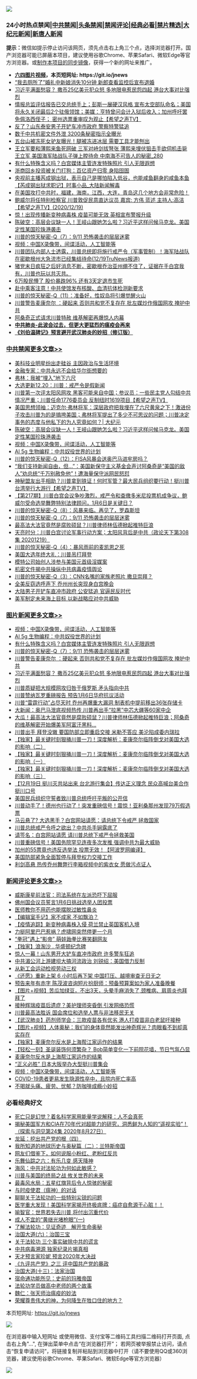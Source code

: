 ![](https://raw.githubusercontent.com/fqnews/bnews/master/64photo/fqnews-qr.jpg)

<div id="tt">
<h3>24小时热点禁闻|<a href="#%E4%B8%AD%E5%85%B1%E7%A6%81%E9%97%BB%E6%9B%B4%E5%A4%9A%E6%96%87%E7%AB%A0">中共禁闻</a>|<a href="#%E5%9B%BE%E7%89%87%E6%96%B0%E9%97%BB%E6%9B%B4%E5%A4%9A%E6%96%87%E7%AB%A0">头条禁闻</a>|<a href="#%E6%96%B0%E9%97%BB%E8%AF%84%E8%AE%BA%E6%9B%B4%E5%A4%9A%E6%96%87%E7%AB%A0">禁闻评论|<a href="#%E5%BF%85%E7%9C%8B%E7%BB%8F%E5%85%B8%E5%A5%BD%E6%96%87">经典必看|<a href="/video.md#%E7%A6%81%E7%89%87%E7%B2%BE%E9%80%89">禁片精选</a>|<a href="https://github.com/fqnews/djy/blob/master/gb/nf1351518.md#1">大纪元新闻</a>|<a href="https://github.com/fqnews/ntdtv/blob/master/gb/prog204.md#1">新唐人新闻</a></h3>
<div><b>提示：</b>微信如提示停止访问该网页，须先点击右上角三个点，选择浏览器打开。国产浏览器可能已屏蔽本项目，建议使用谷歌Chrome、苹果Safari、微软Edge等官方浏览器。或<a href="https://github.com/fqnews/bnews/blob/master/%E5%88%B6%E4%BD%9Cgit%E7%A6%81%E9%97%BB%E9%95%9C%E5%83%8F.md">制作本项目的同步镜像</a>，获得一个新的网址来推广。</div>
<ul>
<li><b><a href="http://d1.bdrive.tk/64.mp4" target="_blank">六四图片视频</a>，本页短网址: https://git.io/jnews</b></li>
<li><a href="/funmedia/20201220/1451368.md">“我去厕所了”婚礼中新娘消失10分钟 新郎查看监控后宣布退婚</a></li>
<li><a href="/topimagenews/20201220/1451283.md">习近平满面愁容？ 撒币25亿美元犯众怒 多地限电惹民怨四起 港台大事对比强烈</a></li>
<li><a href="/cbnews/20201220/1451299.md">情报总监评估报告已交总统手上；彭斯一展硬汉风格  宣布太空部队命名；美国将永久关闭最后2个驻俄领馆；美媒：亨特曾问会计入狱后收入；加州呼吁罢免佩洛西侄子；  密州选票重审叹为观止【希望之声TV】</a></li>
<li><a href="/cbnews/20201220/1451284.md">反了？山东泰安男子开铲车冲市政府 警察特警猛追</a></li>
<li><a href="/cbnews/20201220/1451385.md">数千中共机密文件外泄 3200条秘密指示全曝光</a></li>
<li><a href="/funmedia/20201220/1451367.md">五台山被冻死女驴友曝光！腿被冻进冰层 需要工具才能刨出</a></li>
<li><a href="/comments/20201220/1451268.md">王立军要和薄熙来鱼死网破 三军对峙剑拔弩张 薄熙来埋伏狙击手欲伺机击毙王立军 美国海军陆战队子弹上膛待命 中南海不可告人的秘密_280</a></li>
<li><a href="/topimagenews/20201220/1451560.md">有什么特殊含义吗？白宫媒体主管连发特殊照片 引人无限遐想</a></li>
<li><a href="/cnnews/20201220/1451447.md">浙商回乡投资被关门打狗：百亿资产归零 身陷囹圄</a></li>
<li><a href="/bannedvideo/20201220/1451626.md">央视前主播芮成钢出狱，表示自己是哪怕陷入低谷，也能咸鱼翻身的咸鱼本鱼【芮成钢出狱求职记】时事小品_大陆新闻解毒</a></li>
<li><a href="/bannedvideo/20201220/1451587.md">在美国攻打中共时，福建，海南，江西，大连，青岛这几个地方会非常危险！</a></li>
<li><a href="/cbnews/20201220/1451366.md">鲍威尔将任特别检察官   川普敦促民意直达议员  嘉宾: 方伟 蓝述 主持人:高洁【希望之声TV】(2020/12/19)</a></li>
<li><a href="/comments/20201220/1451249.md">惊！出现传播新变种病毒株 疫苗可能无效 英相宣布警报升级</a></li>
<li><a href="/cbnews/20201220/1451703.md">陈破空：高层会议缺一人！王岐山跟她怎么啦？习近平这样问候马克龙。美国定性某国珍珠港袭击</a></li>
<li><a href="/comments/20201220/1451520.md">川普的惊天秘密-Q（7）：9/11 恐怖袭击的层层迷雾</a></li>
<li><a href="/comments/20201220/1451654.md">视频：中国X录像带，间谍活动，人工智能等</a></li>
<li><a href="/bannedvideo/20201220/1451588.md">川普团队内部人士透露，川普总统即将施行戒严令（军事管制）！海军陆战队在密歇根州大急流市已经集结待命(12/19TruNews报道)</a></li>
<li><a href="/bannedvideo/20201220/1451297.md">猪党末日疯狂之后好消息不断，密歇根乔治亚州绷不住了，证据在手白宫我有，川普也玩以共灭共。</a></li>
<li><a href="/finance/20201220/1451590.md">6万股民懵了 股价暴跌96% 还有3天定退市生死</a></li>
<li><a href="/cbnews/20201220/1451352.md">赴中乘客注意！中共使馆发布核酸、血清抗体检测新要求</a></li>
<li><a href="/comments/20201220/1451093.md">川普的惊天秘密-Q（11）：准备好，性奴岛将引爆觉醒火山</a></li>
<li><a href="/topimagenews/20201220/1451365.md">川普警告麦康奈尔 ：硬起来 否则共和党不复存在 批左媒炒作俄国网攻 掩护中共</a></li>
<li><a href="/bannedvideo/20201220/1451620.md">阿桑奇正式请求川普特赦 维基解密再爆惊人内幕</a></li>
<li><b><a href="/comments/20200211/1275071.md" target="_blank">中共肺炎-此波会过去，但更大更猛烈的瘟疫会再来</a></b></li>
<li><b><a href="/comments/20200207/1272816.md" target="_blank">《刘伯温碑记》预言避开武汉肺炎的妙招（修订版）</a></b></li>
</ul>
</div>

<div class="catlist">
<h3><a href="/cbnews/" target="_blank">中共禁闻</a><span><a href="/cbnews/" target="_blank" rel="nofollow">更多文章>></a></span></h3>
<ul>
<li><a href="/cbnews/20201221/1451806.md" target="_blank">美科技业明星纷出走硅谷 主因政治与生活环境</a></li>
<li><a href="/cbnews/20201221/1451793.md" target="_blank">金融专家：中共永远不会给华尔街想要的</a></li>
<li><a href="/cbnews/20201221/1451787.md" target="_blank">弗林：我被“埋入”地下六尺</a></li>
<li><a href="/cbnews/20201220/1451735.md" target="_blank">大选更新12.20：川普：戒严令是假新闻</a></li>
<li><a href="/cbnews/20201220/1451727.md" target="_blank">川普第一次评太阳风网攻 黑客可能来自中国；参议员：一些民主党人勾结中共情况严重；川普任命1776委员会 反制纽时1619项目【希望之声TV】</a></li>
<li><a href="/cbnews/20201220/1451721.md" target="_blank">美国思想领袖：迈克尔·弗林将军：深层政府把我埋在了六尺黄泉之下！激进份子攻击川普为的是搞垮美国；弗林将军提出了多少不可思议的问题；川普决定事务的态度与他私下的为人究竟如何？| 大纪元</a></li>
<li><a href="/cbnews/20201220/1451703.md" target="_blank">陈破空：高层会议缺一人！王岐山跟她怎么啦？习近平这样问候马克龙。美国定性某国珍珠港袭击</a></li>
<li><a href="/comments/20201220/1451654.md" target="_blank">视频：中国X录像带，间谍活动，人工智能等</a></li>
<li><a href="/comments/20201220/1451637.md" target="_blank">AI 5g 生物编程：中共奴役世界的计划</a></li>
<li><a href="/comments/20201220/1451092.md" target="_blank">川普的惊天秘密-Q（12）：FISA风暴会送奥巴马进牢房吗？</a></li>
<li><a href="/comments/20201220/1451540.md" target="_blank">“我们支持新闻自由，但…”：美国新保守主义基金会声讨阿桑奇是“美国的敌人”劝总统“千万别赦免他”！遭海量保守派网民怒怼</a></li>
<li><a href="/cbnews/20201220/1451550.md" target="_blank">神秘盟友出手相助？川普拿到铁证！何时军管？最大民兵组织要行动！挺川普 台湾举行大游行【希望之声TV】</a></li>
<li><a href="/cbnews/20201220/1451546.md" target="_blank">【第217期】川普白宫会议争吵激烈，戒严令和查缴多米尼投票机成争议，鲍威尔受命选举舞弊特别法律顾问，1月6日是关键日？</a></li>
<li><a href="/comments/20201220/1451533.md" target="_blank">川普的惊天秘密-Q（8）：风暴来临。再见了，罗森斯坦</a></li>
<li><a href="/comments/20201220/1451520.md" target="_blank">川普的惊天秘密-Q（7）：9/11 恐怖袭击的层层迷雾</a></li>
<li><a href="/cbnews/20201220/1451513.md" target="_blank">最高法大法官竟然是腐败硕鼠？川普律师林伍德掀起推特巨浪</a></li>
<li><a href="/cbnews/20201220/1451508.md" target="_blank">天亮时分：川普白宫讨论军事行动方案；太阳风背后是中共（政论天下第308集 20201219）</a></li>
<li><a href="/comments/20201220/1451463.md" target="_blank">川普的惊天秘密-Q（4）：暴风雨前的麦凯恩之死</a></li>
<li><a href="/cbnews/20201220/1451420.md" target="_blank">美国大选年终大礼：川普吊打拜登</a></li>
<li><a href="/comments/20201220/1451445.md" target="_blank">模特公司始创人涉参与美国元首级淫媒案</a></li>
<li><a href="/cbnews/20201220/1451416.md" target="_blank">机密文件揭中共操纵中共病毒疫情舆论</a></li>
<li><a href="/comments/20201220/1451405.md" target="_blank">川普的惊天秘密-Q（3）：CNN名嘴的家族老照片 撒旦崇拜？</a></li>
<li><a href="/cbnews/20201220/1451408.md" target="_blank">全美反窃选呼声下 乔州州长突现身白宫晚会</a></li>
<li><a href="/cbnews/20201220/1451404.md" target="_blank">大陆男子开铲车直冲市政府 公安猛追 官逼民反时代</a></li>
<li><a href="/cbnews/20201220/1451386.md" target="_blank">美军制定未来海上目标 以新战略应对中共威胁</a></li>

</ul>
</div>
<div class="catlist">
<h3><a href="/topimagenews/" target="_blank">图片新闻</a><span><a href="/topimagenews/" target="_blank" rel="nofollow">更多文章>></a></span></h3>
<ul>
<li><a href="/comments/20201220/1451654.md" target="_blank">视频：中国X录像带，间谍活动，人工智能等</a></li>
<li><a href="/comments/20201220/1451637.md" target="_blank">AI 5g 生物编程：中共奴役世界的计划</a></li>
<li><a href="/topimagenews/20201220/1451560.md" target="_blank">有什么特殊含义吗？白宫媒体主管连发特殊照片 引人无限遐想</a></li>
<li><a href="/comments/20201220/1451520.md" target="_blank">川普的惊天秘密-Q（7）：9/11 恐怖袭击的层层迷雾</a></li>
<li><a href="/topimagenews/20201220/1451365.md" target="_blank">川普警告麦康奈尔 ：硬起来 否则共和党不复存在 批左媒炒作俄国网攻 掩护中共</a></li>
<li><a href="/topimagenews/20201220/1451283.md" target="_blank">习近平满面愁容？ 撒币25亿美元犯众怒 多地限电惹民怨四起 港台大事对比强烈</a></li>
<li><a href="/topimagenews/20201220/1451269.md" target="_blank">川普质疑把大规模网攻归咎于俄罗斯 矛头指向中共</a></li>
<li><a href="/topimagenews/20201220/1451220.md" target="_blank">川普赞纳瓦罗重磅报告 预告1月6日华府抗议活动</a></li>
<li><a href="/topimagenews/20201220/1451218.md" target="_blank">川普“雷霆行动”占尽天时 乔州再爆重大漏洞 制表机中提前移出36张存储卡</a></li>
<li><a href="/topimagenews/20201219/1451143.md" target="_blank">大新闻：奥巴马泄底视频热传 川普再出手“拉黑”中芯大疆等60家中企</a></li>
<li><a href="/comments/20201219/1450887.md" target="_blank">大瓜！最高法大法官竟然是腐败硕鼠？川普律师林伍德掀起推特巨浪；阿桑奇的维基解密开始爆美军阿富汗黑料…</a></li>
<li><a href="/topimagenews/20201219/1451053.md" target="_blank">川普出手 拜登没辙 要国防部立即重启交接 米勒不答应 美沦陷成委内瑞拉</a></li>
<li><a href="/comments/20201219/1450987.md" target="_blank">【独家】最关键时刻狠捅川普一刀！深度解析：麦康奈尔临阵倒戈对美国大选的影响（二）</a></li>
<li><a href="/comments/20201219/1450990.md" target="_blank">【独家】最关键时刻狠捅川普一刀！深度解析：麦康奈尔临阵倒戈对美国大选的影响（一）</a></li>
<li><a href="/comments/20201219/1450986.md" target="_blank">【独家】最关键时刻狠捅川普一刀！深度解析：麦康奈尔临阵倒戈对美国大选的影响（三）</a></li>
<li><a href="/comments/20201219/1450950.md" target="_blank">【12月19日 挺川灭共站出来 台北游行集会】传达正义理念 民众高喊台美合作挺川口号</a></li>
<li><a href="/comments/20201219/1450775.md" target="_blank">美国民兵组织守誓者致川普总统呼吁平叛的公开信</a></li>
<li><a href="/topimagenews/20201219/1450748.md" target="_blank">川普动手了！德州也行动了！突发重磅信号！震惊！亚利桑那州发现79万假选票</a></li>
<li><a href="/topimagenews/20201219/1450737.md" target="_blank">马云悬了? 大选黑手？白宫网站请愿：请总统下令戒严 拯救国家</a></li>
<li><a href="/topimagenews/20201219/1450654.md" target="_blank">川普总统戒严令呼之欲出？中共杀手锏露底了</a></li>
<li><a href="/comments/20201219/1450628.md" target="_blank">请签名：白宫网站请愿 请川普总统下戒严令拯救美国</a></li>
<li><a href="/topimagenews/20201219/1450602.md" target="_blank">川普重磅信号！美国务院罕见连夜多次发推 强调中共为最大威胁</a></li>
<li><a href="/topimagenews/20201219/1450601.md" target="_blank">加州的55票竟也违反选举法 投票无效！【阿波罗网编译】</a></li>
<li><a href="/topimagenews/20201219/1450570.md" target="_blank">美国防部紧急全面暂停与拜登权力交接工作</a></li>
<li><a href="/topimagenews/20201218/1450464.md" target="_blank">利剑高悬 热传乔州舞弊行李箱视频中的紫衣女 愿做污点证人</a></li>

</ul>
</div>
<div class="catlist">
<h3><a href="/comments/" target="_blank">新闻评论</a><span><a href="/comments/" target="_blank" rel="nofollow">更多文章>></a></span></h3>
<ul>
<li><a href="/comments/20201221/1451792.md" target="_blank">威斯康星前法官：司法系统在左派恐吓下屈服</a></li>
<li><a href="/comments/20201221/1451783.md" target="_blank">佛州国会议员誓言1月6日挑战选举人团投票</a></li>
<li><a href="/comments/20201221/1451777.md" target="_blank">医师教你不用药也能摆脱过敏性鼻炎</a></li>
<li><a href="/comments/20201221/1451773.md" target="_blank">【编辑室手记】家不成家 不如飘泊？</a></li>
<li><a href="/comments/20201221/1451772.md" target="_blank">【疫情追踪】新变种病毒株入侵 荷兰禁止英国客机入境</a></li>
<li><a href="/comments/20201221/1451771.md" target="_blank">力挺阿里巴巴惹祸？虎啸网突然停更一个月</a></li>
<li><a href="/comments/20201220/1451748.md" target="_blank">“拳冠”遇上“影帝” 萌娃跆拳比赛笑翻网友</a></li>
<li><a href="/comments/20201220/1451747.md" target="_blank">【独家】浪淘沙 . 华盛顿纪念碑</a></li>
<li><a href="/comments/20201220/1451746.md" target="_blank">惊人一幕！山东男开大铲车直冲市政府 许多警车狂追</a></li>
<li><a href="/comments/20201220/1451741.md" target="_blank">中共湄公河上游建坝大搞河流政治 刘锐绍：美国借力反制</a></li>
<li><a href="/comments/20201220/1451734.md" target="_blank">从新工会运动检视劳动三权</a></li>
<li><a href="/comments/20201220/1451733.md" target="_blank">《还愿》重新上架 6 小时后再下架 中国打压、越境审查无日无之</a></li>
<li><a href="/comments/20201220/1451732.md" target="_blank">预告来年有赤字 陈茂波咨询短片扮厨师：预备预算案如为家人准备晚餐</a></li>
<li><a href="/comments/20201220/1451731.md" target="_blank">【图片+视频】苦瓜加绿豆，不出3天，头晕手麻消失了,颈椎病、肩周炎也拜拜了</a></li>
<li><a href="/comments/20201220/1451730.md" target="_blank">接种辉瑞疫苗后遗症？美护理师突昏倒 引发网络恐慌</a></li>
<li><a href="/comments/20201220/1451729.md" target="_blank">川普最高法胜诉 国会席位和选举人票与非法移民无关</a></li>
<li><a href="/comments/20201220/1451702.md" target="_blank">【武汉肺炎】药剂师学会：三款疫苗各有优劣 港人打疫苗非白老鼠吁接种</a></li>
<li><a href="/comments/20201220/1451701.md" target="_blank">【图片+视频】人体奥秘：我们的身体竟然能发出神奇辉光？肉眼看不到却真实存在</a></li>
<li><a href="/comments/20201220/1451690.md" target="_blank">【独家】麦康奈尔反水是上海帮江家运作的结果</a></li>
<li><a href="/comments/20201220/1451689.md" target="_blank">【轻松一刻】圣诞装饰何须繁杂？ Bob简单变化一下前院花墙，节日气氛凸显</a></li>
<li><a href="/comments/20201220/1451682.md" target="_blank">麦康奈尔反水是上海帮江家运作的结果</a></li>
<li><a href="/comments/20201220/1451660.md" target="_blank">“正义必胜” 日本大阪举办大型挺川普集会</a></li>
<li><a href="/comments/20201220/1451654.md" target="_blank">视频：中国X录像带，间谍活动，人工智能等</a></li>
<li><a href="/comments/20201220/1451641.md" target="_blank">COVID-19患者更易发生隐源性卒中，且院内死亡率高</a></li>
<li><a href="/comments/20201220/1451640.md" target="_blank">不喝就头痛、疲劳、忧郁？防咖啡成瘾小妙招</a></li>

</ul>
</div>

<div class="catlist">
<h3>必看经典好文</h3>
<ul>
<li><a href="/comments/20200704/1355375.md" target="_blank">死亡只是幻觉？着名科学家用能量学说解释：人不会真死</a></li>
<li><a href="/cbnews/20200828/1386804.md" target="_blank">揭秘美国军方和CIA在70年代对超能力的研究，洞悉鲜为人知的“遥视实验”！（探索与洞见第24集 2020年8月27日）</a></li>
<li><a href="/comments/20200930/1405812.md" target="_blank">龙延：挖出共产党的根（四）</a></li>
<li><a href="/tculture/xiulian/20170614/774347.md" target="_blank">我所知道的地球历史与奥秘篇（二）：兰特斯帝国</a></li>
<li><a href="/comments/20200712/1359630.md" target="_blank">网友们借鉴下，如何说服小粉红、老粉红反共</a></li>
<li><a href="/tculture/20190101/792146.md" target="_blank">乐舞仙踪之六：有乐几变 感天降神</a></li>
<li><a href="/comments/20191218/1228234.md" target="_blank">海风：中共对法轮功为何如此敏感？</a></li>
<li><a href="/comments/20200908/1392488.md" target="_blank">川普与美国的终局之战 攸关世界的未来</a></li>
<li><a href="/cbnews/20201005/1408304.md" target="_blank">最毒风水局：五星红旗背后令人惊骇的秘密</a></li>
<li><a href="/comments/20200327/1301424.md" target="_blank">与时疫使君（瘟神）的对话</a></li>
<li><a href="/comments/20190417/1114875.md" target="_blank">聊聊关于法轮功的一些特别尖锐的问题</a></li>
<li><a href="/comments/20201115/1431139.md" target="_blank">医学重大发现！美国科学家揭开终极底牌：癌症自愈源于心脏！！</a></li>
<li><a href="/comments/20201111/1429066.md" target="_blank">喻智官：世界若失去川普 将付出沉重代价</a></li>
<li><a href="/lifebaike/20200527/1334909.md" target="_blank">成人不宜的“黄继光堵枪眼”(一)</a></li>
<li><a href="/comments/20200307/1289968.md" target="_blank">了解法轮功：见证奇迹　解开生命奥秘</a></li>
<li><a href="/cbnews/20180312/913459.md" target="_blank">治国大道(六)：治国三宝</a></li>
<li><a href="/cbnews/20200703/1354907.md" target="_blank">关于法轮功 三个事实破除中共的谎言</a></li>
<li><a href="/ccpdope/20200412/1311165.md" target="_blank">中共病毒溯源 独家纪录片揭真相</a></li>
<li><a href="/topimagenews/20200513/1327828.md" target="_blank">天才预言家珍妮 预言2020年大决战</a></li>
<li><a href="/bookonline/20131116/201054.md" target="_blank">《九评共产党》之三 评中国共产党的暴政</a></li>
<li><a href="/cbnews/20180319/916654.md" target="_blank">治国大道(十三)：法家治国</a></li>
<li><a href="/cbnews/20180711/970353.md" target="_blank">宿命通功能所见：史前的玛雅帝国</a></li>
<li><a href="/comments/20200629/1352533.md" target="_blank">法轮功学员做高中老师的两个故事</a></li>
<li><a href="/comments/20200224/1282494.md" target="_blank">魏仁：张天师治瘟疫的妙法</a></li>
<li><a href="/comments/20200618/1346830.md" target="_blank">荣耀尊贵伟大的神，为何降生在牲口住的地方？</a></li>

</ul>
</div>

本页短网址: https://git.io/jnews

![](https://raw.githubusercontent.com/fqnews/bnews/master/64photo/fqnews-qr.jpg)

在浏览器中输入短网址 或使用微信、支付宝等二维码工具扫描二维码打开页面, 点击右上角"...", 在弹出菜单中点击“在浏览器打开”； 若网页被举报禁止访问，请点击“恢复申请访问”，将链接复制并粘贴到浏览器中打开（请不要使用QQ或360浏览器，建议使用谷歌Chrome、苹果Safari、微软Edge等官方浏览器）

![](https://raw.githubusercontent.com/fqnews/bnews/master/64photo/wx.jpg)
